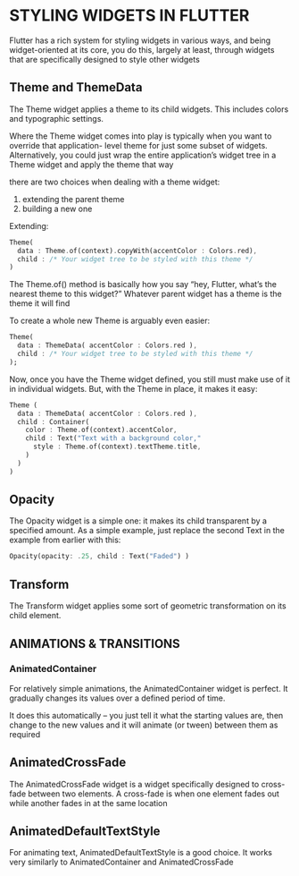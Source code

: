 #  STYLING WIDGETS IN FLUTTER

Flutter has a rich system for styling widgets in various ways, and being widget-oriented at its core, you do this, largely at least, through widgets that are specifically designed to style other widgets

## Theme and ThemeData

The Theme widget applies a theme to its child widgets. This includes colors and typographic settings.

Where the  Theme widget comes into play is typically when you want to override that application-­ level theme for just some subset of widgets. Alternatively, you could just wrap the entire application’s widget tree in a Theme widget and apply the theme that way

there are two choices when dealing with a theme widget:

1. extending the parent theme
2. building a new one

Extending:

```dart
Theme(
  data : Theme.of(context).copyWith(accentColor : Colors.red),
  child : /* Your widget tree to be styled with this theme */
)
```

The Theme.of() method is basically how you say “hey, Flutter, what’s the nearest theme to this widget?” Whatever parent widget has a theme is the theme it will find

To create a whole new Theme is arguably even easier:

```dart
Theme(
  data : ThemeData( accentColor : Colors.red ),
  child : /* Your widget tree to be styled with this theme */
);
```

Now, once you have the Theme widget defined, you still must make use of it in individual widgets. But, with the Theme in place, it makes it easy:

```dart
Theme (
  data : ThemeData( accentColor : Colors.red ),
  child : Container(
    color : Theme.of(context).accentColor,
    child : Text("Text with a background color,"
      style : Theme.of(context).textTheme.title,
    )
  )
)
```

## Opacity

The Opacity widget is a simple one: it makes its child transparent by a specified amount.
As a simple example, just replace the second Text in the example from earlier with this:

```dart
Opacity(opacity: .25, child : Text("Faded") )
```

## Transform

The Transform widget applies some sort of geometric transformation on its child element.

## ANIMATIONS & TRANSITIONS

### AnimatedContainer

For relatively simple animations, the AnimatedContainer widget is perfect. It gradually changes its values over a defined period of time.

It does this automatically – you just tell it what the starting values are, then change to the new values and it will animate (or tween) between them as required

## AnimatedCrossFade

The AnimatedCrossFade widget is a widget specifically designed to cross-fade between two elements. A cross-fade is when one element fades out while another fades in at the same location

## AnimatedDefaultTextStyle

For animating text, AnimatedDefaultTextStyle is a good choice. It works very similarly to AnimatedContainer and AnimatedCrossFade

